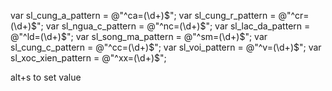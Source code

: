 var sl_cung_a_pattern = @"^ca=(\d+)$";
var sl_cung_r_pattern = @"^cr=(\d+)$";
var sl_ngua_c_pattern = @"^nc=(\d+)$";
var sl_lac_da_pattern = @"^ld=(\d+)$";
var sl_song_ma_pattern = @"^sm=(\d+)$";
var sl_cung_c_pattern = @"^cc=(\d+)$";
var sl_voi_pattern = @"^v=(\d+)$";
var sl_xoc_xien_pattern = @"^xx=(\d+)$";

alt+s to set value
